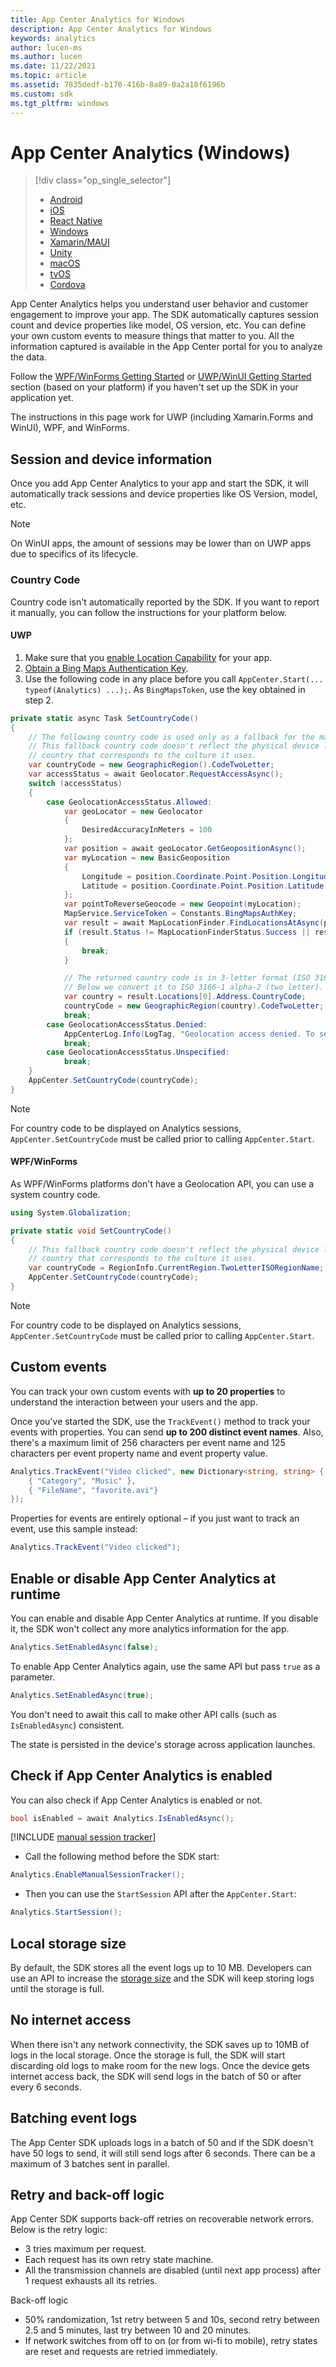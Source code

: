 ```yaml
---
title: App Center Analytics for Windows
description: App Center Analytics for Windows
keywords: analytics
author: lucen-ms
ms.author: lucen
ms.date: 11/22/2021
ms.topic: article
ms.assetid: 7835dedf-b170-416b-8a89-0a2a18f6196b
ms.custom: sdk
ms.tgt_pltfrm: windows
---
```


# App Center Analytics (Windows)

> [!div  class="op_single_selector"]
> * [Android](android.md)
> * [iOS](ios.md)
> * [React Native](react-native.md)
> * [Windows](windows.md)
> * [Xamarin/MAUI](xamarin.md)
> * [Unity](unity.md)
> * [macOS](macos.md)
> * [tvOS](tvos.md)
> * [Cordova](cordova.md)

App Center Analytics helps you understand user behavior and customer engagement to improve your app. The SDK automatically captures session count and device properties like model, OS version, etc. You can define your own custom events to measure things that matter to you. All the information captured is available in the App Center portal for you to analyze the data.

Follow the [WPF/WinForms Getting Started](~/sdk/getting-started/wpf-winforms.md) or [UWP/WinUI Getting Started](~/sdk/getting-started/uwp.md) section (based on your platform) if you haven't set up the SDK in your application yet.

The instructions in this page work for UWP (including Xamarin.Forms and WinUI), WPF, and WinForms.

## Session and device information

Once you add App Center Analytics to your app and start the SDK, it will automatically track sessions and device properties like OS Version, model, etc.

> [!NOTE]
> On WinUI apps, the amount of sessions may be lower than on UWP apps due to specifics of its lifecycle.

### Country Code

Country code isn't automatically reported by the SDK. If you want to report it manually, you can follow the instructions for your platform below.

#### UWP

1. Make sure that you [enable Location Capability](/windows/uwp/maps-and-location/get-location#enable-the-location-capability) for your app.
2. [Obtain a Bing Maps Authentication Key](/windows/uwp/maps-and-location/authentication-key#get-a-key).
3. Use the following code in any place before you call `AppCenter.Start(... typeof(Analytics) ...);`. 
	As `BingMapsToken`, use the key obtained in step 2.

```csharp
private static async Task SetCountryCode()
{
    // The following country code is used only as a fallback for the main implementation.
    // This fallback country code doesn't reflect the physical device location, but rather the
    // country that corresponds to the culture it uses.
    var countryCode = new GeographicRegion().CodeTwoLetter;
    var accessStatus = await Geolocator.RequestAccessAsync();
    switch (accessStatus)
    {
        case GeolocationAccessStatus.Allowed:
            var geoLocator = new Geolocator
            {
                DesiredAccuracyInMeters = 100
            };
            var position = await geoLocator.GetGeopositionAsync();
            var myLocation = new BasicGeoposition
            {
                Longitude = position.Coordinate.Point.Position.Longitude,
                Latitude = position.Coordinate.Point.Position.Latitude
            };
            var pointToReverseGeocode = new Geopoint(myLocation);
            MapService.ServiceToken = Constants.BingMapsAuthKey;
            var result = await MapLocationFinder.FindLocationsAtAsync(pointToReverseGeocode);
            if (result.Status != MapLocationFinderStatus.Success || result.Locations == null || result.Locations.Count == 0)
            {
                break;
            }

            // The returned country code is in 3-letter format (ISO 3166-1 alpha-3).
            // Below we convert it to ISO 3166-1 alpha-2 (two letter).
            var country = result.Locations[0].Address.CountryCode;
            countryCode = new GeographicRegion(country).CodeTwoLetter;
            break;
        case GeolocationAccessStatus.Denied:
            AppCenterLog.Info(LogTag, "Geolocation access denied. To set country code in App Center, enable location service in Windows 10.");
            break;
        case GeolocationAccessStatus.Unspecified:
            break;
    }
    AppCenter.SetCountryCode(countryCode);
}
```

> [!NOTE]
> For country code to be displayed on Analytics sessions, `AppCenter.SetCountryCode` must be called prior to calling
> `AppCenter.Start`.

#### WPF/WinForms

As WPF/WinForms platforms don't have a Geolocation API, you can use a system country code.

```csharp
using System.Globalization;

private static void SetCountryCode()
{
    // This fallback country code doesn't reflect the physical device location, but rather the
    // country that corresponds to the culture it uses.
    var countryCode = RegionInfo.CurrentRegion.TwoLetterISORegionName;
    AppCenter.SetCountryCode(countryCode);
}
```

> [!NOTE]
> For country code to be displayed on Analytics sessions, `AppCenter.SetCountryCode` must be called prior to calling
> `AppCenter.Start`.

## Custom events

You can track your own custom events with **up to 20 properties** to understand the interaction between your users and the app.

Once you've started the SDK, use the `TrackEvent()` method to track your events with properties. You can send **up to 200 distinct event names**. Also, there's a maximum limit of 256 characters per event name and 125 characters per event property name and event property value.

```csharp
Analytics.TrackEvent("Video clicked", new Dictionary<string, string> {
    { "Category", "Music" },
    { "FileName", "favorite.avi"}
});
```

Properties for events are entirely optional – if you just want to track an event, use this sample instead:

```csharp
Analytics.TrackEvent("Video clicked");
```

## Enable or disable App Center Analytics at runtime

You can enable and disable App Center Analytics at runtime. If you disable it, the SDK won't collect any more analytics information for the app.

```csharp
Analytics.SetEnabledAsync(false);
```

To enable App Center Analytics again, use the same API but pass `true` as a parameter.

```csharp
Analytics.SetEnabledAsync(true);
```

You don't need to await this call to make other API calls (such as `IsEnabledAsync`) consistent.

The state is persisted in the device's storage across application launches.

## Check if App Center Analytics is enabled

You can also check if App Center Analytics is enabled or not.

```csharp
bool isEnabled = await Analytics.IsEnabledAsync();
```

[!INCLUDE [manual session tracker](includes/manuall-session-tracker.md)]

- Call the following method before the SDK start:

```csharp
Analytics.EnableManualSessionTracker();
```

- Then you can use the `StartSession` API after the `AppCenter.Start`:

```csharp
Analytics.StartSession();
```

## Local storage size

By default, the SDK stores all the event logs up to 10 MB. Developers can use an API to increase the [storage size](../other-apis/wpf-winforms.md#storage-size) and the SDK will keep storing logs until the storage is full.

## No internet access

When there isn't any network connectivity, the SDK saves up to 10MB of logs in the local storage. Once the storage is full, the SDK will start discarding old logs to make room for the new logs. Once the device gets internet access back, the SDK will send logs in the batch of 50 or after every 6 seconds.

## Batching event logs

The App Center SDK uploads logs in a batch of 50 and if the SDK doesn't have 50 logs to send, it will still send logs after 6 seconds. There can be a maximum of 3 batches sent in parallel.

## Retry and back-off logic

App Center SDK supports back-off retries on recoverable network errors. Below is the retry logic:

* 3 tries maximum per request.
* Each request has its own retry state machine.
* All the transmission channels are disabled (until next app process) after 1 request exhausts all its retries.

Back-off logic

* 50% randomization, 1st retry between 5 and 10s, second retry between 2.5 and 5 minutes, last try between 10 and 20 minutes.
* If network switches from off to on (or from wi-fi to mobile), retry states are reset and requests are retried immediately.
